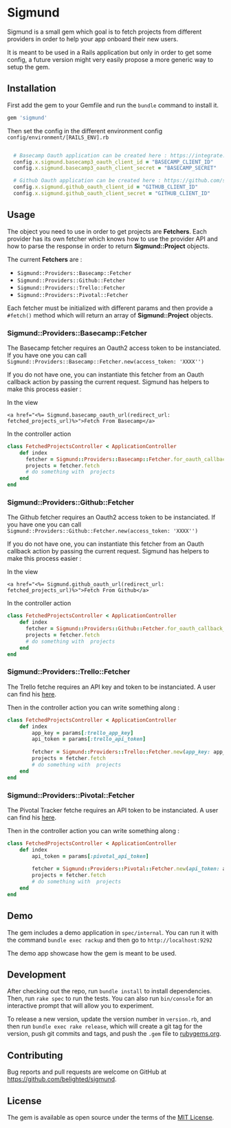 # Sigmund

Sigmund is a small gem which goal is to fetch projects from different providers in order to help your app onboard their new users.

It is meant to be used in a Rails application but only in order to get some config, a future version might very easily propose a more generic way to setup the gem.


## Installation

First add the gem to your Gemfile and run the `bundle` command to install it.


```ruby
gem 'sigmund'
```

Then set the config in the different environment config `config/environment/[RAILS_ENV].rb`

```ruby

  # Basecamp Oauth application can be created here : https://integrate.37signals.com/
  config.x.sigmund.basecamp3_oauth_client_id = "BASECAMP_CLIENT_ID"
  config.x.sigmund.basecamp3_oauth_client_secret = "BASECAMP_SECRET"

  # Github Oauth application can be created here : https://github.com/settings/developers
  config.x.sigmund.github_oauth_client_id = "GITHUB_CLIENT_ID"
  config.x.sigmund.github_oauth_client_secret = "GITHUB_CLIENT_ID"
```

## Usage

The object you need to use in order to get projects are **Fetchers**. 
Each provider has its own fetcher which knows how to use the provider API and how to parse the response in order to return **Sigmund::Project** objects.

The current **Fetchers** are :

 - `Sigmund::Providers::Basecamp::Fetcher`
 - `Sigmund::Providers::Github::Fetcher`
 - `Sigmund::Providers::Trello::Fetcher`
 - `Sigmund::Providers::Pivotal::Fetcher`
 
Each fetcher must be initialized with different params and then provide a `#fetch()` method which will return an array of **Sigmund::Project** objects.

### Sigmund::Providers::Basecamp::Fetcher

The Basecamp fetcher requires an Oauth2 access token to be instanciated. 
If you have one you can call `Sigmund::Providers::Basecamp::Fetcher.new(access_token: 'XXXX'')`

If you do not have one, you can instantiate this fetcher from an Oauth callback action by passing the current request.
Sigmund has helpers to make this process easier :

In the view
```slim
<a href="<%= Sigmund.basecamp_oauth_url(redirect_url: fetched_projects_url)%>">Fetch From Basecamp</a>
```
In the controller action

```ruby
class FetchedProjectsController < ApplicationController
    def index
      fetcher = Sigmund::Providers::Basecamp::Fetcher.for_oauth_callback_request(request)
      projects = fetcher.fetch
      # do something with  projects
    end
end
```


### Sigmund::Providers::Github::Fetcher

The Github fetcher requires an Oauth2 access token to be instanciated. 
If you have one you can call `Sigmund::Providers::Github::Fetcher.new(access_token: 'XXXX'')`

If you do not have one, you can instantiate this fetcher from an Oauth callback action by passing the current request.
Sigmund has helpers to make this process easier :

In the view
```slim
<a href="<%= Sigmund.github_oauth_url(redirect_url: fetched_projects_url)%>">Fetch From Github</a>
```
In the controller action

```ruby
class FetchedProjectsController < ApplicationController
    def index
      fetcher = Sigmund::Providers::Github::Fetcher.for_oauth_callback_request(request)
      projects = fetcher.fetch
      # do something with  projects
    end
end
```

### Sigmund::Providers::Trello::Fetcher

The Trello fetche requires an API key and token to be instanciated.
A user can find his [here](https://trello.com/app-key).

Then in the controller action you can write something along :

```ruby
class FetchedProjectsController < ApplicationController
    def index
        app_key = params[:trello_app_key]
        api_token = params[:trello_api_token]
    
        fetcher = Sigmund::Providers::Trello::Fetcher.new(app_key: app_key, api_token: api_token)
        projects = fetcher.fetch
        # do something with  projects
    end
end
```

### Sigmund::Providers::Pivotal::Fetcher

The Pivotal Tracker fetche requires an API token to be instanciated.
A user can find his [here](https://www.pivotaltracker.com/profile).

Then in the controller action you can write something along :

```ruby
class FetchedProjectsController < ApplicationController
    def index
        api_token = params[:pivotal_api_token]
    
        fetcher = Sigmund::Providers::Pivotal::Fetcher.new(api_token: api_token)
        projects = fetcher.fetch
        # do something with  projects
    end
end
```

## Demo

The gem includes a demo application in `spec/internal`.
You can run it with the command `bundle exec rackup` and then go to `http://localhost:9292`

The demo app showcase how the gem is meant to be used.


## Development

After checking out the repo, run `bundle install` to install dependencies. Then, run `rake spec` to run the tests. 
You can also run `bin/console` for an interactive prompt that will allow you to experiment.

 To release a new version, update the version number in `version.rb`, and then run `bundle exec rake release`, which will create a git tag for the version, push git commits and tags, and push the `.gem` file to [rubygems.org](https://rubygems.org).

## Contributing

Bug reports and pull requests are welcome on GitHub at https://github.com/belighted/sigmund.


## License

The gem is available as open source under the terms of the [MIT License](http://opensource.org/licenses/MIT).


